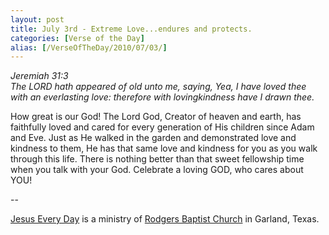 ```yaml
---
layout: post
title: July 3rd - Extreme Love...endures and protects.
categories: [Verse of the Day]
alias: [/VerseOfTheDay/2010/07/03/]
---
```


_Jeremiah 31:3  
The LORD hath appeared of old unto me, saying, Yea, I have loved
thee with an everlasting love: therefore with lovingkindness have I
drawn thee._

How great is our God! The Lord God, Creator of heaven and earth,
has faithfully loved and cared for every generation of His children
since Adam and Eve. Just as He walked in the garden and demonstrated
love and kindness to them, He has that same love and kindness for you
as you walk through this life. There is nothing better than that sweet
fellowship time when you talk with your God. Celebrate a loving GOD,
who cares about YOU!

 --

<a href=http://jesuseveryday.net>Jesus Every Day</a> is a ministry of <a href=http://rodgersbaptist.net>Rodgers Baptist Church</a> in Garland, Texas.
